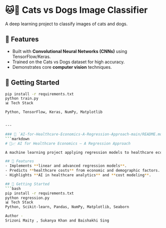 # 🐱🐶 Cats vs Dogs Image Classifier

A deep learning project to classify images of cats and dogs.  

## 📌 Features
- Built with **Convolutional Neural Networks (CNNs)** using TensorFlow/Keras.  
- Trained on the Cats vs Dogs dataset for high accuracy.  
- Demonstrates core **computer vision** techniques.  

## 🚀 Getting Started
```bash
pip install -r requirements.txt
python train.py
📊 Tech Stack

Python, TensorFlow, Keras, NumPy, Matplotlib


---

### 📁 `AI-for-Healthcare-Economics-A-Regression-Approach-main/README.md`
```markdown
# 🏥📈 AI for Healthcare Economics – A Regression Approach

A machine learning project applying regression models to healthcare economics data.  

## 📌 Features
- Implements **linear and advanced regression models**.  
- Predicts **healthcare costs** from economic and demographic factors.  
- Highlights **AI in healthcare analytics** and **cost modeling**.  

## 🚀 Getting Started
```bash
pip install -r requirements.txt
python regression.py
📊 Tech Stack
Python, Scikit-learn, Pandas, NumPy, Matplotlib, Seaborn

Author -
Srizoni Maity , Sukanya Khan and Baishakhi Sing 
